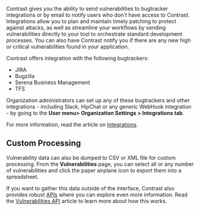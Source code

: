 <!--
title: "Track Vulnerability Findings"
description: "Overview of tracking vulnerability findings"
tags: "user track vulnerability finding management quick start guide"
-->

Contrast gives you the ability to send vulnerabilities to bugtracker integrations or by email to notify users who don't have access to Contrast. Integrations allow you to plan and maintain timely patching to protect against attacks, as well as streamline your workflows by sending vulnerabilities directly to your tool to orchestrate standard development processes. You can also have Contrast notify you if there are any new high or critical vulnerabilities found in your application. 

Contrast offers integration with the following bugtrackers:

* JIRA
* Bugzilla
* Serena Business Management
* TFS 

Organization administrators can set up any of these bugtrackers and other integrations - including Slack, HipChat or any generic WebHook integration - by going to the **User menu> Organization Settings > Integrations tab**.

For more information, read the article on [Integrations](admin-orgintegrations.html).

## Custom Processing

Vulnerability data can also be dumped to CSV or XML file for custom processing. From the **Vulnerabilities** page, you can select all or any number of vulnerabilities and click the paper airplane icon to export them into a spreadsheet.  

If you want to gather this data outside of the interface, Contrast also provides robust [APIs](https://api.contrastsecurity.com/) where you can explore even more information. Read the [Vulnerabilities API](tools-apivulns.html) article to learn more about how this works.
